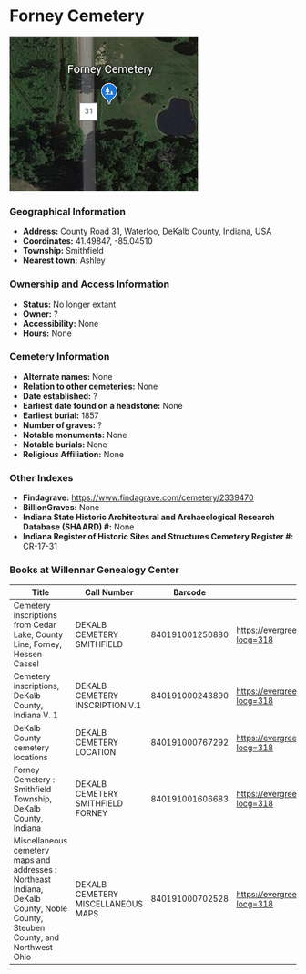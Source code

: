 # Forney Cemetery

![Forney Cemetery on Google Earth](https://github.com/FyoAtEPL/DeKalbCemeteries/blob/main/images/mapImages/ForneyEarth.png "Forney Cemetery on Google Earth")

### Geographical Information
- **Address:** County Road 31, Waterloo, DeKalb County, Indiana, USA
- **Coordinates:** 41.49847, -85.04510
- **Township:** Smithfield
- **Nearest town:** Ashley

### Ownership and Access Information
- **Status:** No longer extant
- **Owner:** ?
- **Accessibility:** None
- **Hours:** None

### Cemetery Information
- **Alternate names:** None
- **Relation to other cemeteries:** None
- **Date established:** ?
- **Earliest date found on a headstone:** None
- **Earliest burial:** 1857
- **Number of graves:** ?
- **Notable monuments:** None
- **Notable burials:** None
- **Religious Affiliation:** None

### Other Indexes
- **Findagrave:** https://www.findagrave.com/cemetery/2339470
- **BillionGraves:** None
- **Indiana State Historic Architectural and Archaeological Research Database (SHAARD) #:** None
- **Indiana Register of Historic Sites and Structures Cemetery Register #:** CR-17-31


### Books at Willennar Genealogy Center

| Title | Call Number | Barcode | Evergreen Record |
| ------------ | ------------ | ------------ | ------------ |
| Cemetery inscriptions from Cedar Lake, County Line, Forney, Hessen Cassel | DEKALB CEMETERY SMITHFIELD | 840191001250880 | https://evergreen.lib.in.us/eg/opac/record/20715557?locg=318 |
| Cemetery inscriptions, DeKalb County, Indiana V. 1 | DEKALB CEMETERY INSCRIPTION V.1 | 840191000243890 | https://evergreen.lib.in.us/eg/opac/record/20697937?locg=318 |
| DeKalb County cemetery locations | DEKALB CEMETERY LOCATION | 840191000767292 | https://evergreen.lib.in.us/eg/opac/record/20670319?locg=318 |
| Forney Cemetery : Smithfield Township, DeKalb County, Indiana | DEKALB CEMETERY SMITHFIELD FORNEY | 840191001606683 | https://evergreen.lib.in.us/eg/opac/record/20680997?locg=318 |
| Miscellaneous cemetery maps and addresses : Northeast Indiana, DeKalb County, Noble County, Steuben County, and Northwest Ohio | DEKALB CEMETERY MISCELLANEOUS MAPS | 840191000702528 | https://evergreen.lib.in.us/eg/opac/record/20673421?locg=318 |
